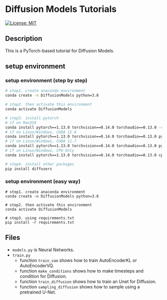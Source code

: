 # Diffusion Models Tutorials

[![License: MIT](https://img.shields.io/badge/license-MIT-blue.svg)](https://opensource.org/licenses/MIT)

## Description
This is a PyTorch-based tutorial for Diffusion Models.

## setup environment

### setup environment (step by step)

```bash
# step1. create anaconda environment 
conda create -n DiffusionModels python=3.8

# step2. then activate this environment
conda activate DiffusionModels

# step3. install pytorch
# if on MacOSX
conda install pytorch==1.13.0 torchvision==0.14.0 torchaudio==0.13.0 -c pytorch
# if on Linux/Windows, CUDA 11.6
conda install pytorch==1.13.0 torchvision==0.14.0 torchaudio==0.13.0 pytorch-cuda=11.6 -c pytorch -c nvidia
# if on Linux/Windows, CUDA 11.7
conda install pytorch==1.13.0 torchvision==0.14.0 torchaudio==0.13.0 pytorch-cuda=11.7 -c pytorch -c nvidia
# if on Linux/Windows, CPU Only
conda install pytorch==1.13.0 torchvision==0.14.0 torchaudio==0.13.0 cpuonly -c pytorch 

# step4. install other packages
pip install diffusers

```

### setup environment (easy way)
```shell
# step1. create anaconda environment 
conda create -n DiffusionModels python=3.8

# step2. then activate this environment
conda activate DiffusionModels

# step3. using requirements.txt
pip install -r requirements.txt
```

## Files

* `models.py` is Neural Networks.
* `train.py` 
    * function `train_vae` shows how to train AutoEncoderKL or AutoEncoderVQ.
    * function `make_conditions` shows how to make timesteps and condition for Diffusion.
    * function `train_diffusion` shows how to train an Unet for Diffusion.
    * function `sampling_diffusion` shows how to sample using a pretrained U-Net.
